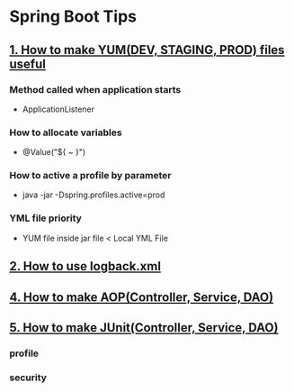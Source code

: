 # Spring Boot Tips 

## [1. How to make YUM(DEV, STAGING, PROD) files useful]()
### Method called when application starts
- ApplicationListener
### How to allocate variables
- @Value("${ ~ }")
### How to active a profile by parameter
- java -jar -Dspring.profiles.active=prod
### YML file priority
- YUM file inside jar file < Local YML File

## [2. How to use logback.xml]()

## [4. How to make AOP(Controller, Service, DAO)]()     

## [5. How to make JUnit(Controller, Service, DAO)]()  
### profile
### security
